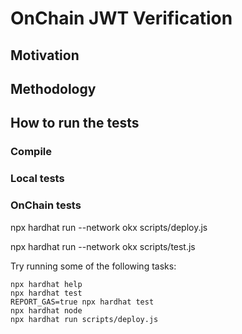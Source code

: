# OnChain JWT Verification

## Motivation

## Methodology

## How to run the tests

### Compile

### Local tests

### OnChain tests

npx hardhat run --network okx scripts/deploy.js

<!-- 0x2279E7AD88fA1Dd418F66Ffc0aD5a1ff9bDc57a6 -->

npx hardhat run --network okx scripts/test.js

<!-- 0xf63d956623d1b49327bd5a890dad02fdea7329ea4e941a63bce5fff54ac16418 -->

Try running some of the following tasks:

```shell
npx hardhat help
npx hardhat test
REPORT_GAS=true npx hardhat test
npx hardhat node
npx hardhat run scripts/deploy.js
```
